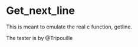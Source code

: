 # Get_next_line
This is meant to emulate the real c function, getline.

The tester is by @Tripouille

